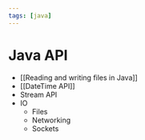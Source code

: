 ```yaml
---
tags: [java]
---
```


# Java API
- [[Reading and writing files in Java]]
- [[DateTime API]]
- Stream API
- IO
  - Files
  - Networking
  - Sockets